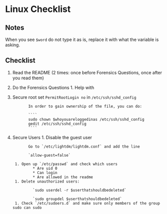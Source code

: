 # Linux Checklist

## Notes

When you see `$word` do not type it as is, replace it with what the variable is asking.


## Checklist

1. Read the README (2 times: once before Forensics Questions, once after you read them)

1. Do the Forensics Questions
        1. Help with 
  
1. Secure root
        set `PermitRootLogin no` in `/etc/ssh/sshd_config`
    
              In order to gain ownership of the file, you can do:

              ````
              sudo chown $whoyouareloggedinas /etc/ssh/sshd_config
              gedit /etc/ssh/sshd_config
              ````

1. Secure Users
        1. Disable the guest user
              
              Go to `/etc/lightdm/lightdm.conf` and add the line
              
              `allow-guest=false`
              
        1. Open up `/etc/passwd` and check which users
                * Are uid 0
                * Can login
                * Are allowed in the readme
        1. Delete unauthorized users:
        
                `sudo userdel -r $userthatshouldbedeleted`
                
                `sudo groupdel $userthatshouldbedeleted`
        1. Check `/etc/sudoers.d` and make sure only members of the group sudo can sudo
